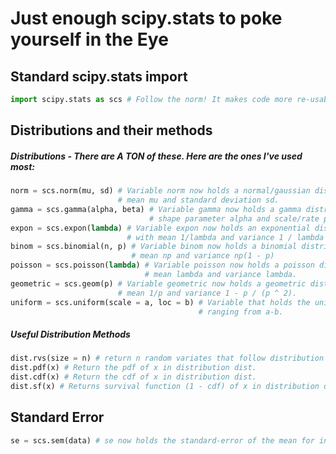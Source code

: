 # Just enough scipy.stats to poke yourself in the Eye

## Standard scipy.stats import
```Python
import scipy.stats as scs # Follow the norm! It makes code more re-usable. 
```

## Distributions and their methods

##### Distributions - There are A TON of these. Here are the ones I've used most:  
```Python
norm = scs.norm(mu, sd) # Variable norm now holds a normal/gaussian distriution with 
						# mean mu and standard deviation sd. 
gamma = scs.gamma(alpha, beta) # Variable gamma now holds a gamma distribution with 
							   # shape parameter alpha and scale/rate parameter beta. 
expon = scs.expon(lambda) # Variable expon now holds an exponential dist. 
						  # with mean 1/lambda and variance 1 / lambda ** 2 (squared).
binom = scs.binomial(n, p) # Variable binom now holds a binomial distribution with 
						   # mean np and variance np(1 - p)
poisson = scs.poisson(lambda) # Variable poisson now holds a poisson distribution with 
							  # mean lambda and variance lambda. 
geometric = scs.geom(p) # Variable geometric now holds a geometric distribution with 
						# mean 1/p and variance 1 - p / (p ^ 2). 
uniform = scs.uniform(scale = a, loc = b) # Variable that holds the uniform distribution
 									  	  # ranging from a-b. 

```

##### Useful Distribution Methods
```Python
dist.rvs(size = n) # return n random variates that follow distribution dist. 
dist.pdf(x) # Return the pdf of x in distribution dist. 
dist.cdf(x) # Return the cdf of x in distribution dist. 
dist.sf(x) # Returns survival function (1 - cdf) of x in distribution dist. 
```

## Standard Error
```Python
se = scs.sem(data) # se now holds the standard-error of the mean for input data. 
``` 

